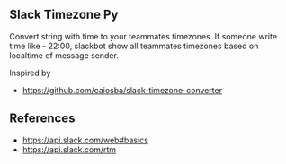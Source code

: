 ## Slack Timezone Py

Convert string with time to your teammates timezones. If someone write time like - 22:00, slackbot show all
teammates timezones based on localtime of message sender.

Inspired by
* https://github.com/caiosba/slack-timezone-converter

## References

* https://api.slack.com/web#basics
* https://api.slack.com/rtm
